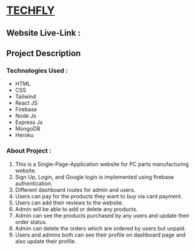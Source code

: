 # [TECHFLY]()

## Website Live-Link : []() 

## **Project Description**

### **Technologies Used** :

* HTML
* CSS
* Tailwind
* React JS
* Firebase
* Node Js
* Express Js
* MongoDB
* Heroku

### **About Project** :

1. This is a Single-Page-Application website for PC parts manufacturing website.
2. Sign Up, Login, and Google login is implemented using firebase authentication.
3. Different dashboard routes for admin and users. 
4. Users can pay for the products they want to buy via card payment.
5. Users can add their reviews to the website.
6. Admin will be able to add or delete any products.
7. Admin can see the products purchased by any users and update their order status.
8. Admin can delete the orders which are ordered by users but unpaid.
9. Users and admins both can see their profile on dashboard page and also update their profile.
